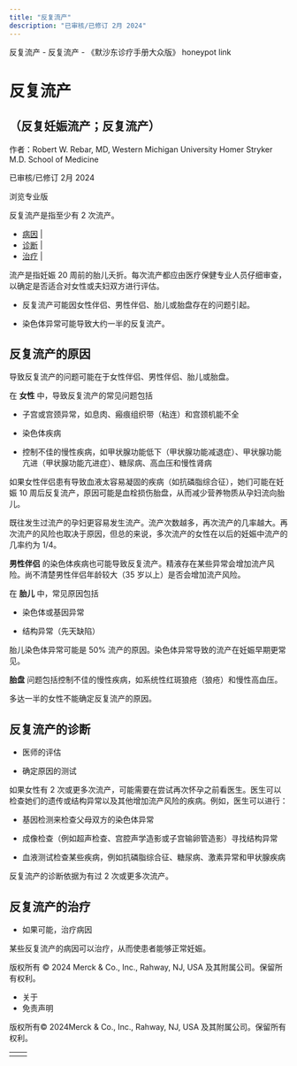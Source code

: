 ```yaml
---
title: "反复流产"
description: "已审核/已修订 2月 2024"
---
```


﻿反复流产 \- 反复流产 \- 《默沙东诊疗手册大众版》 honeypot link

# 反复流产

## （反复妊娠流产；反复流产）

作者：Robert W. Rebar, MD, Western Michigan University Homer Stryker M.D. School of
Medicine

已审核/已修订 2月 2024

浏览专业版

反复流产是指至少有 2 次流产。

- [病因](#病因_v88095690_zh) \|
- [诊断](#诊断_v88095727_zh) \|
- [治疗](#治疗_v88095748_zh) \|

流产是指妊娠 20 周前的胎儿夭折。每次流产都应由医疗保健专业人员仔细审查，以确定是否适合对女性或夫妇双方进行评估。

- 反复流产可能因女性伴侣、男性伴侣、胎儿或胎盘存在的问题引起。

- 染色体异常可能导致大约一半的反复流产。


## 反复流产的原因

导致反复流产的问题可能在于女性伴侣、男性伴侣、胎儿或胎盘。

在 **女性** 中，导致反复流产的常见问题包括

- 子宫或宫颈异常，如息肉、瘢痕组织带（粘连）和宫颈机能不全

- 染色体疾病

- 控制不佳的慢性疾病，如甲状腺功能低下（甲状腺功能减退症）、甲状腺功能亢进（甲状腺功能亢进症）、糖尿病、高血压和慢性肾病


如果女性伴侣患有导致血液太容易凝固的疾病（如抗磷脂综合征），她们可能在妊娠 10 周后反复流产，原因可能是血栓损伤胎盘，从而减少营养物质从孕妇流向胎儿。

既往发生过流产的孕妇更容易发生流产。流产次数越多，再次流产的几率越大。再次流产的风险也取决于原因，但总的来说，多次流产的女性在以后的妊娠中流产的几率约为 1/4。

**男性伴侣** 的染色体疾病也可能导致反复流产。精液存在某些异常会增加流产风险。尚不清楚男性伴侣年龄较大（35 岁以上）是否会增加流产风险。

在 **胎儿** 中，常见原因包括

- 染色体或基因异常

- 结构异常（先天缺陷）


胎儿染色体异常可能是 50% 流产的原因。染色体异常导致的流产在妊娠早期更常见。

**胎盘** 问题包括控制不佳的慢性疾病，如系统性红斑狼疮（狼疮）和慢性高血压。

多达一半的女性不能确定反复流产的原因。

## 反复流产的诊断

- 医师的评估

- 确定原因的测试


如果女性有 2 次或更多次流产，可能需要在尝试再次怀孕之前看医生。医生可以检查她们的遗传或结构异常以及其他增加流产风险的疾病。例如，医生可以进行：

- 基因检测来检查父母双方的染色体异常

- 成像检查（例如超声检查、宫腔声学造影或子宫输卵管造影）寻找结构异常

- 血液测试检查某些疾病，例如抗磷脂综合征、糖尿病、激素异常和甲状腺疾病


反复流产的诊断依据为有过 2 次或更多次流产。

## 反复流产的治疗

- 如果可能，治疗病因


某些反复流产的病因可以治疗，从而使患者能够正常妊娠。



版权所有 © 2024
Merck & Co., Inc., Rahway, NJ, USA 及其附属公司。保留所有权利。

- 关于
- 免责声明

版权所有© 2024Merck & Co., Inc., Rahway, NJ, USA 及其附属公司。保留所有权利。

|     |     |
| --- | --- |
|  |  |
